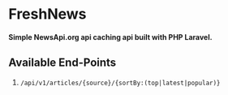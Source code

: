 FreshNews
=========
#### Simple NewsApi.org api caching api built with PHP Laravel.

## Available End-Points
1. `/api/v1/articles/{source}/{sortBy:(top|latest|popular)}`